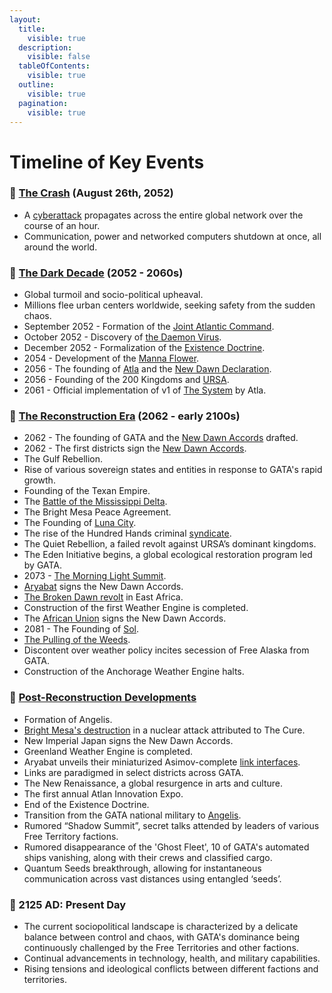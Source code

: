 ```yaml
---
layout:
  title:
    visible: true
  description:
    visible: false
  tableOfContents:
    visible: true
  outline:
    visible: true
  pagination:
    visible: true
---
```


# Timeline of Key Events

### 🔵 [The Crash](the-crash.md) (August 26th, 2052) <a href="#ldtsa1tv6jnr" id="ldtsa1tv6jnr"></a>

* A [cyberattack](../science-and-tech/the-daemon-virus.md) propagates across the entire global network over the course of an hour.
* Communication, power and networked computers shutdown at once, all around the world.

### 🔵 [The Dark Decade](timeline-of-key-events.md#dpzofovc9j6k) (2052 - 2060s) <a href="#dpzofovc9j6k" id="dpzofovc9j6k"></a>

* Global turmoil and socio-political upheaval.
* Millions flee urban centers worldwide, seeking safety from the sudden chaos.
* September 2052 - Formation of the [Joint Atlantic Command](../gata/history/the-joint-atlantic-command-jac.md).
* October 2052 - Discovery of [the Daemon Virus](../science-and-tech/the-daemon-virus.md).
* December 2052 - Formalization of the [Existence Doctrine](../gata/military-and-defense/existence-doctrine.md).
* 2054 - Development of the [Manna Flower](../gata/history/the-manna-flower.md).
* 2056 - The founding of [Atla](../gata/key-locations/atla.md) and the [New Dawn Declaration](../gata/history/new-dawn-declaration.md).
* 2056 - Founding of the 200 Kingdoms and [URSA](../ursa/).
* 2061 - Official implementation of v1 of [The System](../gata/politics/the-system.md) by Atla.

### 🔵 [The Reconstruction Era](timeline-of-key-events.md#id-200a9tx7b0gw) (2062 - early 2100s) <a href="#id-200a9tx7b0gw" id="id-200a9tx7b0gw"></a>

* 2062 - The founding of GATA and the [New Dawn Accords](../gata/politics/new-dawn-accords.md) drafted.
* 2062 - The first districts sign the [New Dawn Accords](../gata/politics/new-dawn-accords.md).
* The Gulf Rebellion.
* Rise of various sovereign states and entities in response to GATA's rapid growth.
* Founding of the Texan Empire.
* The [Battle of the Mississippi Delta](../free-territories/history/historical-conflicts.md#battle-of-the-mississippi-delta).
* The Bright Mesa Peace Agreement.
* The Founding of [Luna City](../gata/key-locations/luna.md).
* The rise of the Hundred Hands criminal [syndicate](../criminal-element/syndicates.md).
* The Quiet Rebellion, a failed revolt against URSA’s dominant kingdoms.
* The Eden Initiative begins, a global ecological restoration program led by GATA.
* 2073 - [The Morning Light Summit](../gata/politics/new-dawn-accords.md#the-morning-light-summit).
* [Aryabat](../aryabat/) signs the New Dawn Accords.
* [The Broken Dawn revolt](../african-union/history/the-broken-dawn-revolt.md) in East Africa.
* Construction of the first Weather Engine is completed.
* The [African Union](../african-union/) signs the New Dawn Accords.
* 2081 - The Founding of [Sol](../sol/).
* [The Pulling of the Weeds](../ursa/history/the-pulling-of-the-weeds.md).
* Discontent over weather policy incites secession of Free Alaska from GATA.
* Construction of the Anchorage Weather Engine halts.

### 🔵 [Post-Reconstruction Developments](timeline-of-key-events.md#id-1c9vd2wl21t4) <a href="#id-1c9vd2wl21t4" id="id-1c9vd2wl21t4"></a>

* Formation of Angelis.
* [Bright Mesa's destruction](../gata/history/bright-mesa.md) in a nuclear attack attributed to The Cure.
* New Imperial Japan signs the New Dawn Accords.
* Greenland Weather Engine is completed.
* Aryabat unveils their miniaturized Asimov-complete [link interfaces](../science-and-tech/links.md).
* Links are paradigmed in select districts across GATA.
* The New Renaissance, a global resurgence in arts and culture.
* The first annual Atlan Innovation Expo.
* End of the Existence Doctrine.
* Transition from the GATA national military to [Angelis](../gata/military-and-defense/angelis.md).
* Rumored “Shadow Summit”, secret talks attended by leaders of various Free Territory factions.
* Rumored disappearance of the 'Ghost Fleet', 10 of GATA's automated ships vanishing, along with their crews and classified cargo.
* Quantum Seeds breakthrough, allowing for instantaneous communication across vast distances using entangled ‘seeds’.

### 🔵 2125 AD: Present Day <a href="#id-43ixf5yvsk9u" id="id-43ixf5yvsk9u"></a>

* The current sociopolitical landscape is characterized by a delicate balance between control and chaos, with GATA's dominance being continuously challenged by the Free Territories and other factions.
* Continual advancements in technology, health, and military capabilities.
* Rising tensions and ideological conflicts between different factions and territories.
